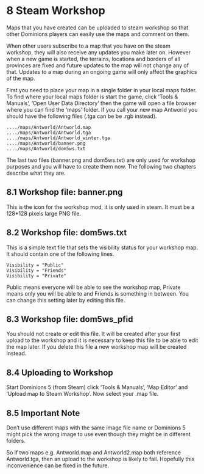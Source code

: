 8 Steam Workshop
================

Maps that you have created can be uploaded to steam workshop so that other Dominions players can easily use the maps and comment on them.

When other users subscribe to a map that you have on the steam workshop, they will also receive any updates you make later on. However when a new game is started, the terrains, locations and borders of all provinces are fixed and future updates to the map will not change any of that. Updates to a map during an ongoing game will only affect the graphics of the map.

First you need to place your map in a single folder in your local maps folder. To find where your local maps folder is start the game, click ‘Tools & Manuals’, ‘Open User Data Directory’ then the game will open a file browser where you can find the ‘maps’ folder. If you call your new map Antworld you should have the following files (.tga can be be .rgb instead).

    ..../maps/Antworld/Antworld.map
    ..../maps/Antworld/Antworld.tga
    ..../maps/Antworld/Antworld_winter.tga
    ..../maps/Antworld/banner.png
    ..../maps/Antworld/dom5ws.txt

The last two files (banner.png and dom5ws.txt) are only used for workshop purposes and you will have to create them now. The following two chapters describe what they are.

8.1 Workshop file: banner.png
-----------------------------

This is the icon for the workshop mod, it is only used in steam. It must be a 128\*128 pixels large PNG file.

8.2 Workshop file: dom5ws.txt
-----------------------------

This is a simple text file that sets the visibility status for your workshop map. It should contain one of the following lines.

    Visibility = "Public"
    Visibility = "Friends"
    Visibility = "Private"

Public means everyone will be able to see the workshop map, Private means only you will be able to and Friends is something in between. You can change this setting later by editing this file.

8.3 Workshop file: dom5ws\_pfid
-------------------------------

You should not create or edit this file. It will be created after your first upload to the workshop and it is necessary to keep this file to be able to edit the map later. If you delete this file a new workshop map will be created instead.

8.4 Uploading to Workshop
-------------------------

Start Dominions 5 (from Steam) click ‘Tools & Manuals’, ‘Map Editor’ and ‘Upload map to Steam Workshop’. Now select your .map file.

8.5 Important Note
------------------

Don’t use different maps with the same image file name or Dominions 5 might pick the wrong image to use even though they might be in different folders.

So if two maps e.g. Antworld.map and Antworld2.map both reference Antworld.tga, then an upload to the workshop is likely to fail. Hopefully this inconvenience can be fixed in the future.

